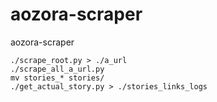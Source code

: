# aozora-scraper
aozora-scraper


```
./scrape_root.py > ./a_url
./scrape_all_a_url.py
mv stories_* stories/
./get_actual_story.py > ./stories_links_logs
```